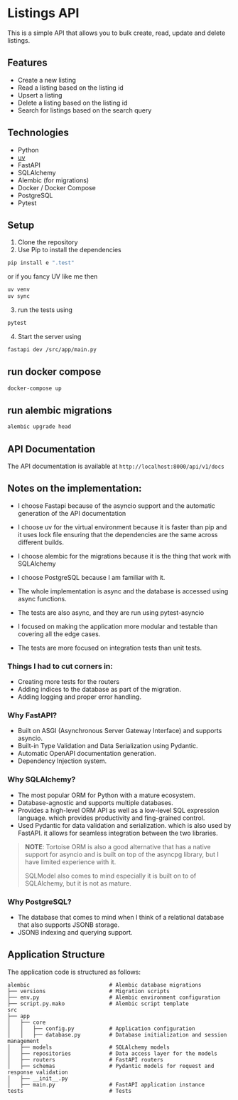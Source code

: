 # Listings API 
This is a simple API that allows you to bulk create, read, update and delete listings.

## Features
- Create a new listing
- Read a listing based on the listing id
- Upsert a listing
- Delete a listing based on the listing id
- Search for listings based on the search query

## Technologies
- Python
- [uv](https://github.com/astral-sh/uv)
- FastAPI
- SQLAlchemy
- Alembic (for migrations)
- Docker / Docker Compose
- PostgreSQL
- Pytest

## Setup
1. Clone the repository
2. Use Pip to install the dependencies
```bash
pip install e ".test"
```
or if you fancy UV like me then 
```bash
uv venv
uv sync 
```
3. run the tests using
```bash
pytest
```
4. Start the server using
```bash
fastapi dev /src/app/main.py
```
## run docker compose
```bash
docker-compose up
```
## run alembic migrations
```bash
alembic upgrade head
```

## API Documentation
The API documentation is available at `http://localhost:8000/api/v1/docs`

## Notes on the implementation: 
- I choose Fastapi because of the asyncio support and the automatic generation of the API documentation
- I choose uv for the virtual environment because it is faster than pip and it uses lock file ensuring that the dependencies are the same across different builds.
- I choose alembic for the migrations because it is the thing that work with SQLAlchemy
- I choose PostgreSQL because I am familiar with it.

- The whole implementation is async and the database is accessed using async functions.
- The tests are also async, and they are run using pytest-asyncio
- I focused on making the application more modular and testable 
  than covering all the edge cases. 
- The tests are more focused on integration tests than unit tests.

### Things I had to cut corners in:
- Creating more tests for the routers
- Adding indices to the database as part of the migration. 
- Adding logging and proper error handling.


### Why FastAPI?
* Built on ASGI (Asynchronous Server Gateway Interface) and supports asyncio.
* Built-in Type Validation and Data Serialization using Pydantic.
* Automatic OpenAPI documentation generation.
* Dependency Injection system.

### Why SQLAlchemy?
* The most popular ORM for Python with a mature ecosystem.
* Database-agnostic and supports multiple databases.
* Provides a high-level ORM API as well as a low-level SQL expression language. which provides productivity and fing-grained control.
* Used Pydantic for data validation and serialization. which is also used by FastAPI. it allows for seamless integration between the two libraries.

> **NOTE**:
> Tortoise ORM is also a good alternative that has a native support for asyncio
> and is built on top of the asyncpg library, but I have limited experience with it.
>
> SQLModel also comes to mind especially it is built on to of SQLAlchemy, but it is not as mature.         

### Why PostgreSQL?
* The database that comes to mind when I think of a relational database that also supports JSONB storage.
* JSONB indexing and querying support. 

## Application Structure 

The application code is structured as follows:

```
alembic                         # Alembic database migrations 
├── versions                    # Migration scripts
├── env.py                      # Alembic environment configuration
├── script.py.mako              # Alembic script template
src
├── app   
│   ├── core
│   │   ├── config.py           # Application configuration
│   │   ├── database.py         # Database initialization and session management
│   ├── models                  # SQLAlchemy models 
│   ├── repositories            # Data access layer for the models 
│   ├── routers                 # FastAPI routers
│   ├── schemas                 # Pydantic models for request and response validation
│   ├── __init__.py
│   ├── main.py                 # FastAPI application instance
tests                           # Tests
```
